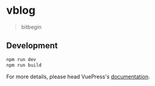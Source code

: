 # vblog

> bitbegin

## Development

```bash
npm run dev
npm run build
```

For more details, please head VuePress's [documentation](https://v1.vuepress.vuejs.org/).

